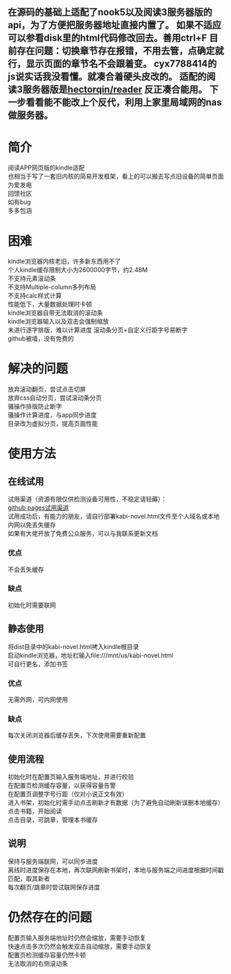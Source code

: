 在源码的基础上适配了nook5以及阅读3服务器版的api，为了方便把服务器地址直接内置了。
如果不适应可以参看disk里的html代码修改回去。善用ctrl+F
目前存在问题：切换章节存在报错，不用去管，点确定就行，显示页面的章节名不会跟着变。
cyx7788414的js说实话我没看懂。就凑合着硬头皮改的。
适配的阅读3服务器版是[hectorqin/reader](https://github.com/hectorqin/reader/tree/master)
反正凑合能用。
下一步看看能不能改上个反代，利用上家里局域网的nas做服务器。
-------------------------------------------------------------
# 简介  
阅读APP网页版的kindle适配  
也相当于写了一套旧内核的简易开发框架，看上的可以搬去写点旧设备的简单页面  
为爱发电   
回馈社区   
如有bug   
多多包涵     

# 困难  
kindle浏览器内核老旧，许多新东西用不了  
个人kindle缓存限制大小为2600000字节，约2.48M  
不支持元素滚动条  
不支持Multiple-column多列布局  
不支持calc样式计算  
性能低下，大量数据处理时卡顿  
kindle浏览器自带无法取消的滚动条  
kindle浏览器输入以及双击会强制缩放  
未进行逐字排版，难以计算进度
滚动条分页+自定义行距字号易断字  
github被墙，没有免费的

# 解决的问题  
放弃滚动翻页，尝试点击切屏  
放弃css自动分页，尝试滚动条分页  
骚操作排版防止断字  
骚操作计算进度，与app同步进度  
目录改为虚拟分页，提高页面性能

# 使用方法  

## 在线试用  
试用渠道（资源有限仅供检测设备可用性，不稳定请轻薅）：  
[github pages试用渠道](https://cyx7788414.github.io/kabi-novel.html)  
试用成功后，有能力的朋友，请自行部署kabi-novel.html文件至个人域名或本地内网以免丢失缓存  
如果有大佬开放了免费公众服务，可以与我联系更新文档    
### 优点  
不会丢失缓存   
### 缺点  
初始化时需要联网  

## 静态使用  
将dist目录中的kabi-novel.html拷入kindle根目录  
启动kindle浏览器，地址栏输入file:///mnt/us/kabi-novel.html  
可自行更名，添加书签  
### 优点    
无需外网，可内网使用  
### 缺点  
每次关闭浏览器后缓存丢失，下次使用需要重新配置  

## 使用流程  
初始化时在配置页输入服务端地址，并进行校验  
在配置页检测缓存容量，以获得容量告警  
在配置页调整字号行距（仅对小说正文有效）  
进入书架，初始化时需手动点击刷新才有数据（为了避免自动刷新误删本地缓存）  
点击书籍，开始阅读  
点击目录，可跳章，管理本书缓存  

## 说明  
保持与服务端联网，可以同步进度  
离线时进度保存在本地，再次联网刷新书架时，本地与服务端之间进度根据时间戳匹配，取其新者  
每次翻页/跳章时尝试联网保存进度  

# 仍然存在的问题  
配置页输入服务端地址时仍然会缩放，需要手动恢复  
快速点击多次仍然会触发双击自动缩放，需要手动恢复  
配置页检测缓存容量仍然卡顿  
无法取消的右侧滚动条  

